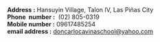 **Address :** Hansuyin Village, Talon IV, Las Piñas City  
**Phone  number :**  (02) 805-0319  
**Mobile number :** 09617485254  
**email address :** doncarlocavinaschool@yahoo.com